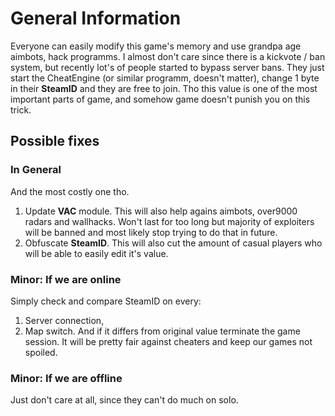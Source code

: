 # General Information
Everyone can easily modify this game's memory and use grandpa age aimbots, hack programms. I almost don't care since there is a kickvote / ban system, but recently lot's of people started to bypass server bans. They just start the CheatEngine (or similar programm, doesn't matter), change 1 byte in their **SteamID** and they are free to join. Tho this value is one of the most important parts of game, and somehow game doesn't punish you on this trick.

## Possible fixes
### In General
And the most costly one tho.
1. Update **VAC** module. This will also help agains aimbots, over9000 radars and wallhacks. Won't last for too long but majority of exploiters will be banned and most likely stop trying to do that in future.
2. Obfuscate **SteamID**. This will also cut the amount of casual players who will be able to easily edit it's value.

### Minor: If we are online
Simply check and compare SteamID on every:
1. Server connection,
2. Map switch.
And if it differs from original value terminate the game session. It will be pretty fair against cheaters and keep our games not spoiled.

### Minor: If we are offline
Just don't care at all, since they can't do much on solo.

